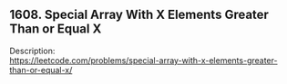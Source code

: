 ## 1608. Special Array With X Elements Greater Than or Equal X

Description:  
https://leetcode.com/problems/special-array-with-x-elements-greater-than-or-equal-x/
